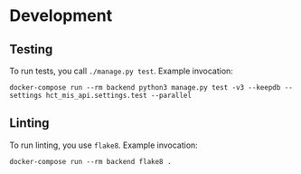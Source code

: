 # Development

## Testing

To run tests, you call `./manage.py test`. Example invocation:

```shell
docker-compose run --rm backend python3 manage.py test -v3 --keepdb --settings hct_mis_api.settings.test --parallel
```

## Linting

To run linting, you use `flake8`. Example invocation:

```shell
docker-compose run --rm backend flake8 .
```
